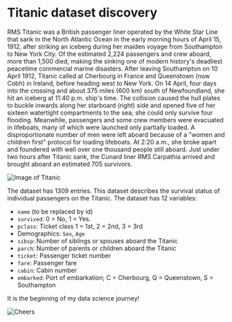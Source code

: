 # Titanic dataset discovery
RMS Titanic was a British passenger liner operated by the White Star Line that sank in the North Atlantic Ocean in the early morning hours of April 15, 1912, after striking an iceberg during her maiden voyage from Southampton to New York City. Of the estimated 2,224 passengers and crew aboard, more than 1,500 died, making the sinking one of modern history's deadliest peacetime commercial marine disasters. 
After leaving Southampton on 10 April 1912, Titanic called at Cherbourg in France and Queenstown (now Cobh) in Ireland, before heading west to New York. On 14 April, four days into the crossing and about 375 miles (600 km) south of Newfoundland, she hit an iceberg at 11:40 p.m. ship's time. The collision caused the hull plates to buckle inwards along her starboard (right) side and opened five of her sixteen watertight compartments to the sea; she could only survive four flooding. Meanwhile, passengers and some crew members were evacuated in lifeboats, many of which were launched only partially loaded. A disproportionate number of men were left aboard because of a "women and children first" protocol for loading lifeboats. At 2:20 a.m., she broke apart and foundered with well over one thousand people still aboard. Just under two hours after Titanic sank, the Cunard liner RMS Carpathia arrived and brought aboard an estimated 705 survivors. 

![Image of Titanic](https://titanichistoricalsociety.org/wp-content/uploads/2017/09/titanic_historical_society_homepage_harley_crossley.jpg?bd15df&bd15df)   

The dataset has 1309 entries. 
This dataset describes the survival status of individual passengers on the Titanic. The dataset has 12 variables:
- `name` (to be replaced by id)
- `survived`: 0 = No, 1 = Yes.
- `pclass`: Ticket class 1 = 1st, 2 = 2nd, 3 = 3rd
- Demographics: `Sex`, `Age`
- `sibsp`: Number of siblings or spouses aboard the Titanic
- `parch`: Number of parents or children aboard the Titanic
- `ticket`: Passenger ticket number
- `fare`: Passenger fare
- `cabin`: Cabin number
- `embarked`: Port of embarkation; C = Cherbourg, Q = Queenstown, S = Southampton

It is the beginning of my data science journey!

![Cheers](https://i.kym-cdn.com/entries/icons/original/000/023/077/Screen_Shot_2017-05-26_at_2.10.30_PM.png)


